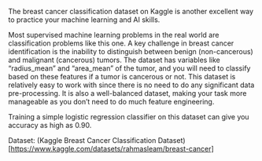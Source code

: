The breast cancer classification dataset on Kaggle is another excellent way to practice your machine learning and AI skills.

Most supervised machine learning problems in the real world are classification problems like this one. A key challenge in breast cancer identification is the inability to distinguish between benign (non-cancerous) and malignant (cancerous) tumors. The dataset has variables like “radius_mean” and “area_mean” of the tumor, and you will need to classify based on these features if a tumor is cancerous or not. This dataset is relatively easy to work with since there is no need to do any significant data pre-processing. It is also a well-balanced dataset, making your task more manageable as you don’t need to do much feature engineering.

Training a simple logistic regression classifier on this dataset can give you accuracy as high as 0.90.

Dataset: (Kaggle Breast Cancer Classification Dataset)[https://www.kaggle.com/datasets/rahmasleam/breast-cancer]